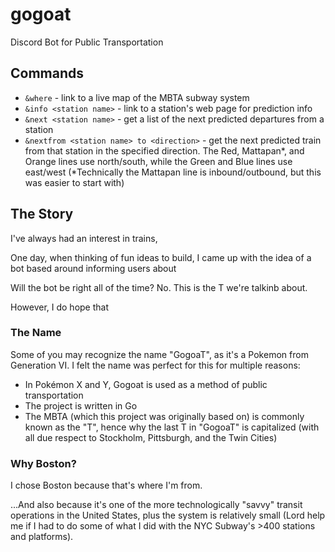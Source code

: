 # gogoat
Discord Bot for Public Transportation

## Commands

- `&where` - link to a live map of the MBTA subway system
- `&info <station name>` - link to a station's web page for prediction info
- `&next <station name>` - get a list of the next predicted departures from a station
- `&nextfrom <station name> to <direction>` - get the next predicted train from that station in the specified direction. The Red, Mattapan*, and Orange lines use north/south, while the Green and Blue lines use east/west
(*Technically the Mattapan line is inbound/outbound, but this was easier to start with)
<!-- - `&nextfrom <station name> to <destination>` - get the next predicted train from that station to the specified destination. Currently, this doesn't quite work for the Green Line thanks to its service patterns -->

## The Story

I've always had an interest in trains, 

One day, when thinking of fun ideas to build, I came up with the idea of a bot based around informing users about 

Will the bot be right all of the time? No. This is the T we're talkinb about.

However, I do hope that 

### The Name

Some of you may recognize the name "GogoaT", as it's a Pokemon from Generation VI. I felt the name was perfect for this for multiple reasons:

- In Pokémon X and Y, Gogoat is used as a method of public transportation
- The project is written in Go
- The MBTA (which this project was originally based on) is commonly known as the "T", hence why the last T in "GogoaT" is capitalized (with all due respect to Stockholm, Pittsburgh, and the Twin Cities)

### Why Boston?

I chose Boston because that's where I'm from.

...And also because it's one of the more technologically "savvy" transit operations in the United States, plus the system is relatively small (Lord help me if I had to do some of what I did with the NYC Subway's >400 stations and platforms).
